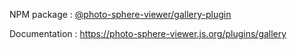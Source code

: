 NPM package : [@photo-sphere-viewer/gallery-plugin](https://www.npmjs.com/package/@photo-sphere-viewer/gallery-plugin)

Documentation : https://photo-sphere-viewer.js.org/plugins/gallery
